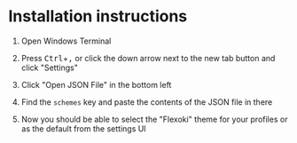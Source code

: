 # Installation instructions

1. Open Windows Terminal

2. Press <kbd>Ctrl</kbd>+<kbd>,</kbd> or click the down arrow next to the new tab button and click "Settings"

3. Click "Open JSON File" in the bottom left

4. Find the `schemes` key and paste the contents of the JSON file in there

5. Now you should be able to select the "Flexoki" theme for your profiles or as the default from the settings UI
